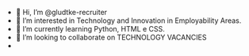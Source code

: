 - 👋 Hi, I’m @gludtke-recruiter
- 👀 I’m interested in Technology and Innovation in Employability Areas.
- 🌱 I’m currently learning Python, HTML e CSS. 
- 💞️ I’m looking to collaborate on TECHNOLOGY VACANCIES
- 

<!---
gludtke-recruiter/gludtke-recruiter is a ✨ special ✨ repository because its `README.md` (this file) appears on your GitHub profile.
You can click the Preview link to take a look at your changes.
--->
